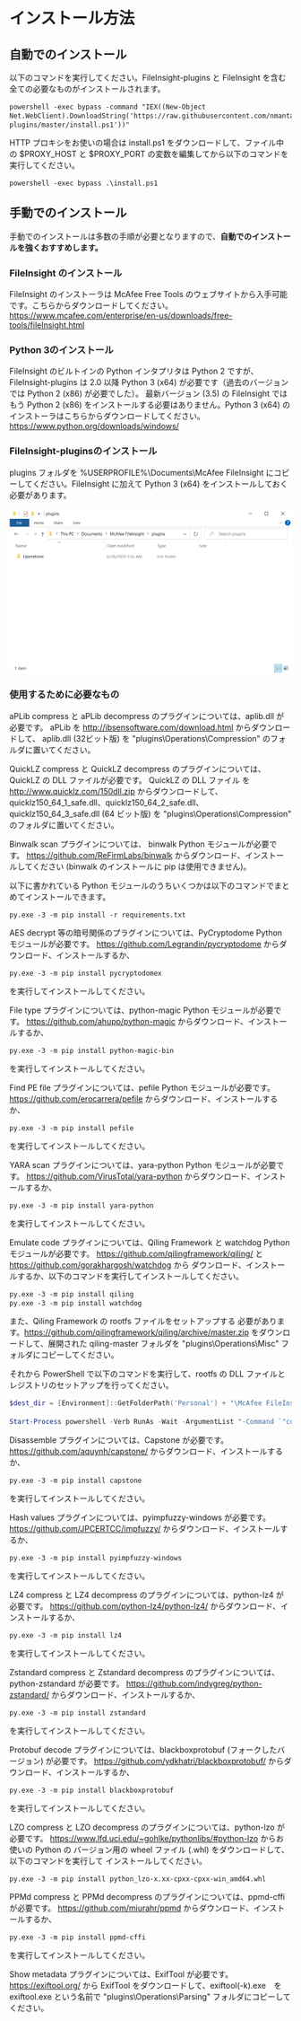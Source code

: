 # インストール方法
## 自動でのインストール
以下のコマンドを実行してください。FileInsight-plugins と FileInsight を含む全ての必要なものがインストールされます。

```
powershell -exec bypass -command "IEX((New-Object Net.WebClient).DownloadString('https://raw.githubusercontent.com/nmantani/FileInsight-plugins/master/install.ps1'))"
```

HTTP プロキシをお使いの場合は install.ps1 をダウンロードして、ファイル中の $PROXY_HOST と
$PROXY_PORT の変数を編集してから以下のコマンドを実行してください。

```
powershell -exec bypass .\install.ps1
```

## 手動でのインストール
手動でのインストールは多数の手順が必要となりますので、**自動でのインストールを強くおすすめします。**

### **FileInsight のインストール**
FileInsight のインストーラは McAfee Free Tools のウェブサイトから入手可能です。こちらからダウンロードしてください。
https://www.mcafee.com/enterprise/en-us/downloads/free-tools/fileInsight.html

### **Python 3のインストール**
FileInsight のビルトインの Python インタプリタは Python 2 ですが、FileInsight-plugins は 2.0 以降 Python 3 (x64) が必要です（過去のバージョンでは Python 2 (x86) が必要でした）。 最新バージョン (3.5) の FileInsight ではもう Python 2 (x86) をインストールする必要はありません。Python 3 (x64) のインストーラはこちらからダウンロードしてください。
https://www.python.org/downloads/windows/

### **FileInsight-pluginsのインストール**
plugins フォルダを %USERPROFILE%\Documents\McAfee FileInsight
にコピーしてください。FileInsight に加えて Python 3 (x64) をインストールしておく必要があります。

![folders.png](docs/folders.png)

### **使用するために必要なもの**
aPLib compress と aPLib decompress のプラグインについては、aplib.dll が必要です。
aPLib を http://ibsensoftware.com/download.html からダウンロードして、
aplib.dll (32ビット版) を "plugins\Operations\Compression" のフォルダに置いてください。

QuickLZ compress と QuickLZ decompress のプラグインについては、QuickLZ の DLL ファイルが必要です。
QuickLZ の DLL ファイル を http://www.quicklz.com/150dll.zip からダウンロードして、
quicklz150_64_1_safe.dll、quicklz150_64_2_safe.dll、quicklz150_64_3_safe.dll (64 ビット版) を
"plugins\Operations\Compression" のフォルダに置いてください。

Binwalk scan プラグインについては、 binwalk Python モジュールが必要です。
https://github.com/ReFirmLabs/binwalk からダウンロード、インストールしてください
(binwalk のインストールに pip は使用できません)。

以下に書かれている Python モジュールのうちいくつかは以下のコマンドでまとめてインストールできます。
```
py.exe -3 -m pip install -r requirements.txt
```

AES decrypt 等の暗号関係のプラグインについては、PyCryptodome Python モジュールが必要です。
https://github.com/Legrandin/pycryptodome からダウンロード、インストールするか、
```
py.exe -3 -m pip install pycryptodomex
```
を実行してインストールしてください。

File type プラグインについては、python-magic Python モジュールが必要です。
https://github.com/ahupp/python-magic からダウンロード、インストールするか、
```
py.exe -3 -m pip install python-magic-bin
```
を実行してインストールしてください。

Find PE file プラグインについては、pefile Python モジュールが必要です。
https://github.com/erocarrera/pefile からダウンロード、インストールするか、
```
py.exe -3 -m pip install pefile
```
を実行してインストールしてください。

YARA scan プラグインについては、yara-python Python モジュールが必要です。
https://github.com/VirusTotal/yara-python からダウンロード、インストールするか、
```
py.exe -3 -m pip install yara-python
```
を実行してインストールしてください。

Emulate code プラグインについては、Qiling Framework と watchdog Python モジュールが必要です。
https://github.com/qilingframework/qiling/ と https://github.com/gorakhargosh/watchdog から
ダウンロード、インストールするか、以下のコマンドを実行してインストールしてください。
```
py.exe -3 -m pip install qiling
py.exe -3 -m pip install watchdog
```

また、Qiling Framework の rootfs ファイルをセットアップする
必要があります。https://github.com/qilingframework/qiling/archive/master.zip
をダウンロードして、展開された qiling-master フォルダを
"plugins\Operations\Misc" フォルダにコピーしてください。

それから PowerShell で以下のコマンドを実行して、rootfs の
DLL ファイルとレジストリのセットアップを行ってください。

```powershell
$dest_dir = [Environment]::GetFolderPath('Personal') + "\McAfee FileInsight\plugins\Operations\Misc"

Start-Process powershell -Verb RunAs -Wait -ArgumentList "-Command `"cd '${dest_dir}\qiling-master'; examples\scripts\dllscollector.bat`""
```

Disassemble プラグインについては、Capstone が必要です。
https://github.com/aquynh/capstone/ からダウンロード、インストールするか、
```
py.exe -3 -m pip install capstone
```
を実行してインストールしてください。

Hash values プラグインについては、pyimpfuzzy-windows が必要です。
https://github.com/JPCERTCC/impfuzzy/ からダウンロード、インストールするか、
```
py.exe -3 -m pip install pyimpfuzzy-windows
```
を実行してインストールしてください。

LZ4 compress と LZ4 decompress のプラグインについては、python-lz4 が必要です。
https://github.com/python-lz4/python-lz4/ からダウンロード、インストールするか、
```
py.exe -3 -m pip install lz4
```
を実行してインストールしてください。

Zstandard compress と Zstandard decompress のプラグインについては、python-zstandard が必要です。
https://github.com/indygreg/python-zstandard/ からダウンロード、インストールするか、
```
py.exe -3 -m pip install zstandard
```
を実行してインストールしてください。

Protobuf decode プラグインについては、blackboxprotobuf (フォークしたバージョン) が必要です。
https://github.com/ydkhatri/blackboxprotobuf/ からダウンロード、インストールするか、
```
py.exe -3 -m pip install blackboxprotobuf
```
を実行してインストールしてください。

LZO compress と LZO decompress のプラグインについては、python-lzo が必要です。
https://www.lfd.uci.edu/~gohlke/pythonlibs/#python-lzo からお使いの Python の
バージョン用の wheel ファイル (.whl) をダウンロードして、以下のコマンドを実行して
インストールしてください。
```
py.exe -3 -m pip install python_lzo-x.xx-cpxx-cpxx-win_amd64.whl
```

PPMd compress と PPMd decompress のプラグインについては、ppmd-cffi が必要です。
https://github.com/miurahr/ppmd からダウンロード、インストールするか、
```
py.exe -3 -m pip install ppmd-cffi
```
を実行してインストールしてください。

Show metadata プラグインについては、ExifTool が必要です。
https://exiftool.org/ から ExifTool をダウンロードして、exiftool(-k).exe　を
exiftool.exe という名前で "plugins\Operations\Parsing" フォルダにコピーしてください。
